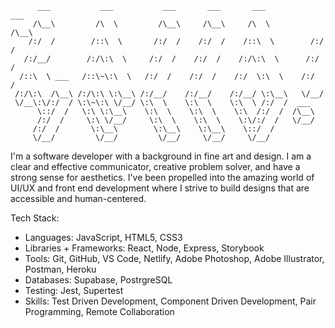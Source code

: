 
          ___           ___           ___       ___       ___            ___
         /\__\         /\  \         /\__\     /\__\     /\  \          /\__\
        /:/  /        /::\  \       /:/  /    /:/  /    /::\  \        /:/  /
       /:/__/        /:/\:\  \     /:/  /    /:/  /    /:/\:\  \      /:/  /
      /::\  \ ___   /::\~\:\  \   /:/  /    /:/  /    /:/  \:\  \    /:/  /
     /:/\:\  /\__\ /:/\:\ \:\__\ /:/__/    /:/__/    /:/__/ \:\__\   \/__/
     \/__\:\/:/  / \:\~\:\ \/__/ \:\  \    \:\  \    \:\  \ /:/  /  ___
          \::/  /   \:\ \:\__\    \:\  \    \:\  \    \:\  /:/  /  /\__\
          /:/  /     \:\ \/__/     \:\  \    \:\  \    \:\/:/  /   \/__/
         /:/  /       \:\__\        \:\__\    \:\__\    \::/  /   
         \/__/         \/__/         \/__/     \/__/     \/__/    

I'm a software developer with a background in fine art and design. I am a clear and effective communicator, creative problem solver, and have a strong sense for aesthetics. I've been propelled into the amazing world of UI/UX and front end development where I strive to build designs that are accessible and human-centered.

Tech Stack:
- Languages: JavaScript, HTML5, CSS3
- Libraries + Frameworks: React, Node, Express, Storybook
- Tools: Git, GitHub, VS Code, Netlify, Adobe Photoshop, Adobe Illustrator, Postman, Heroku
- Databases: Supabase, PostrgreSQL
- Testing: Jest, Supertest
- Skills: Test Driven Development, Component Driven Development, Pair Programming, Remote Collaboration

                                                              
                                                                                                                               
                                                                                                              
                                                                                                                 
                                                                                                                                 
                                                                                                                                 
                                                                                                                                 
                                                                                                                                 
                                                                                                                                 
                                                                                                                                 
                                                                                                                                 
                                                                                                                                 
                                                                                                                                 
                                                                                                                                 
                                                                                                                                 
                                                                                                                                 
                                                                                                                                 
                                                                                                                                 
                                                                                                                                 
                                                                                                                                 
                                                                                                                                 


